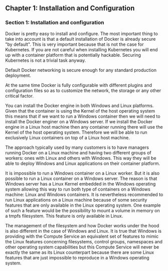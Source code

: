 ## Chapter 1: Installation and Configuration

### Section 1: Installation and configuration

Docker is pretty easy to install and configure.
The most important thing to take into account is that a default installation of Docker is already secure "by default".
This is very important because that is not the case for Kubernetes.
If you are not careful when installing Kubernetes you will end up with a container platform that is potentially hackable.
Securing Kubernetes is not a trivial task anyway.

Default Docker networking is secure enough for any standard production deployment.

At the same time Docker is fully configurable with different plugins and configuration files so as to customize the network, the storage or any other critical factor.

You can install the Docker engine in both Windows and Linux platforms.
Given that the container is using the Kernel of the host operating system this means that if we want to run a Windows container then we will need to install the Docker enginer on a Windows server.
If we install the Docker engine in a Linux host machine then any container running there will use the Kernel of the host operating system.
Therefore we will be able to run exclusively Linux containers on top of a Linux host machine.

The approach typically used by many customers is to have managers running Docker on a Linux machine and having two different groups of workers: ones with Linux and others with Windows.
This way they will be able to deploy Windows and Linux applications on their container platform.

It is impossible to run a Windows container on a Linux worker.
But it is also possible to run a Linux container on a Windows server.
The reason is that Windows server has a Linux Kernel embedded in the Windows operating system allowing this way to run both type of containers on a Windows machine: Linux and Windows containers.
It is nevertheless recommended to run Linux applications on a Linux machine because of some security features that are only available in the Linux operating system.
One example of such a feature would be the possibility to mount a volume in memory on a tmpfs filesystem.
This feature is only available in Linux.

The management of the filesystem and how Docker works under the hood is also different in the case of Windows and Linux.
It is true that Windows is providing with the Compute Service an equivalent set of features to mimic the Linux features concerning filesystems, control groups, namespaces and other operating system capabilities but this Compute Service will never be exactly the same as its Linux counterpart because there are some Linux features that are just impossible to reproduce in a Windows operating system.
